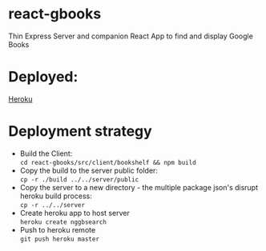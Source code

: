 # react-gbooks
Thin Express Server and companion React App to find and display Google Books 
# Deployed: 
[Heroku](https://nggbsearch.herokuapp.com/) 
# Deployment strategy 
* Build the Client:   
`cd react-gbooks/src/client/bookshelf && npm build`  
* Copy the build to the server public folder:  
`cp -r ./build ../../server/public`
* Copy the server to a new directory - the multiple package json's disrupt heroku build process:   
`cp -r ../../server`
* Create heroku app to host server  
`heroku create nggbsearch`    
* Push to heroku remote   
`git push heroku master`
